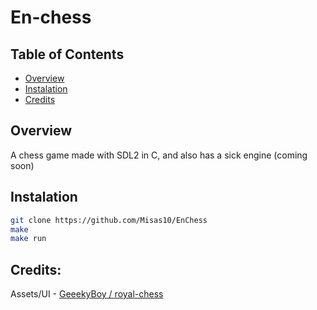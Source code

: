# En-chess

## Table of Contents
* [Overview](#Overview)
* [Instalation](#Instalation)
* [Credits](#Credits)

## Overview
A chess game made with SDL2 in C, and also has a sick engine (coming soon)

## Instalation
```bash
git clone https://github.com/Misas10/EnChess
make
make run
```

## Credits: 
Assets/UI - [GeeekyBoy / royal-chess](https://github.com/GeeekyBoy/royal-chess/tree/main)



